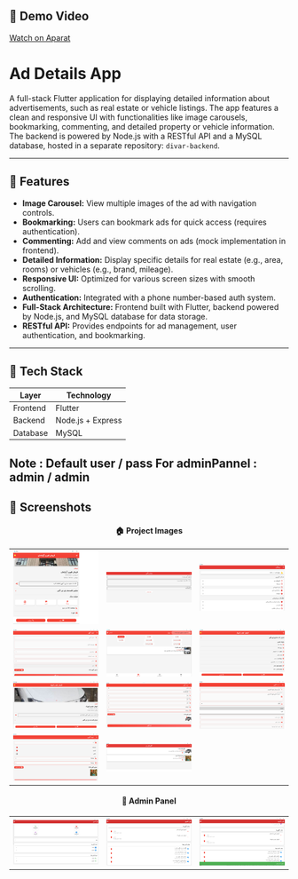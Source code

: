 ## 🎥 Demo Video

[Watch on Aparat](https://aparat.com/v/svfzvv7)



# Ad Details App

A full-stack Flutter application for displaying detailed information about advertisements, such as real estate or vehicle listings. The app features a clean and responsive UI with functionalities like image carousels, bookmarking, commenting, and detailed property or vehicle information. The backend is powered by Node.js with a RESTful API and a MySQL database, hosted in a separate repository: `divar-backend`.

---

## 🚀 Features

- **Image Carousel:** View multiple images of the ad with navigation controls.
- **Bookmarking:** Users can bookmark ads for quick access (requires authentication).
- **Commenting:** Add and view comments on ads (mock implementation in frontend).
- **Detailed Information:** Display specific details for real estate (e.g., area, rooms) or vehicles (e.g., brand, mileage).
- **Responsive UI:** Optimized for various screen sizes with smooth scrolling.
- **Authentication:** Integrated with a phone number-based auth system.
- **Full-Stack Architecture:** Frontend built with Flutter, backend powered by Node.js, and MySQL database for data storage.
- **RESTful API:** Provides endpoints for ad management, user authentication, and bookmarking.

---

## 🧰 Tech Stack

| Layer    | Technology           |
| -------- | -------------------- |
| Frontend | Flutter              |
| Backend  | Node.js + Express    |
| Database | MySQL                |



Note : Default user / pass For adminPannel : admin / admin
---

## 📸 Screenshots

<div align="center">
  <h4>🏠 Project Images</h4>

  <table>
    <tr>
      <td><img src="project_images/screen.png" alt="Home Screen" width="300"/></td>
      <td><img src="project_images/screen1.png" alt="Home Screen" width="300"/></td>
      <td><img src="project_images/screen2.png" alt="Ad Details" width="300"/></td>
    </tr>
    <tr>
      <td><img src="project_images/screen3.png" alt="Bookmarks" width="300"/></td>
      <td><img src="project_images/screen4.png" alt="Bookmarks" width="300"/></td>
      <td><img src="project_images/screen5.png" alt="Bookmarks" width="300"/></td>
    </tr>
    <tr>
      <td><img src="project_images/screen6.png" alt="Bookmarks" width="300"/></td>
      <td><img src="project_images/screen7.png" alt="Bookmarks" width="300"/></td>
      <td><img src="project_images/screen8.png" alt="Bookmarks" width="300"/></td>
    </tr>
    <tr>
      <td><img src="project_images/screen9.png" alt="Bookmarks" width="300"/></td>
      <td><img src="project_images/screen10.png" alt="Bookmarks" width="300"/></td>
      <td></td>
    </tr>
  </table>

  <h4>💎 Admin Panel</h4>

  <table>
    <tr>
      <td><img src="project_images/screen12.png" alt="Admin Panel 1" width="300"/></td>
      <td><img src="project_images/screen13.png" alt="Admin Panel 2" width="300"/></td>
      <td><img src="project_images/screen14.png" alt="Admin Panel 3" width="300"/></td>
    </tr>
  </table>
</div>

